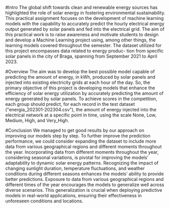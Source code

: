 #Intro
The global shift towards clean and renewable energy sources has highlighted
the role of solar energy in fostering environmental sustainability. This practical
assignment focuses on the development of machine learning models with the
capability to accurately predict the hourly electrical energy output generated by
solar panels and fed into the electrical grid.
The aim of this practical work is to raise awareness and motivate students to
design and develop a Machine Learning project using, among other things, the
learning models covered throughout the semester.
The dataset utilized for this project encompasses data related to energy produc-
tion from specific solar panels in the city of Braga, spanning from September
2021 to April 2023.

#Overview
The aim was to develop the best possible model capable of
predicting the amount of energy, in kWh, produced by solar panels and injected
into existing electricity grids at each hour of the day.
So, the primary objective of this project is developing models that enhance
the efficiency of solar energy utilization by accurately predicting the amount of
energy generated by solar panels.
To achieve scores in the competition, each group should predict, for each record
in the test dataset ("energia_202301-202304.csv"), the amount of energy injected
into the electrical network at a specific point in time, using the scale None, Low,
Medium, High, and Very_High.

#Conclusion
We managed to get good results by our approach on improving our models step by
step. To further improve the prediction performance, we could consider expanding
the dataset to include more data from various geographical regions and different
moments throughout the year. Incorporating data from different moments
throughout the year, considering seasonal variations, is pivotal for improving
the models’ adaptability to dynamic solar energy patterns. Recognizing the
impact of changing sunlight duration, temperature fluctuations, and weather
conditions during different seasons enhances the models’ ability to provide better
predictions. Exposure to data from various geographical regions and different
times of the year encourages the models to generalize well across diverse scenarios.
This generalization is crucial when deploying predictive models in real-world
applications, ensuring their effectiveness in unforeseen conditions and locations.
